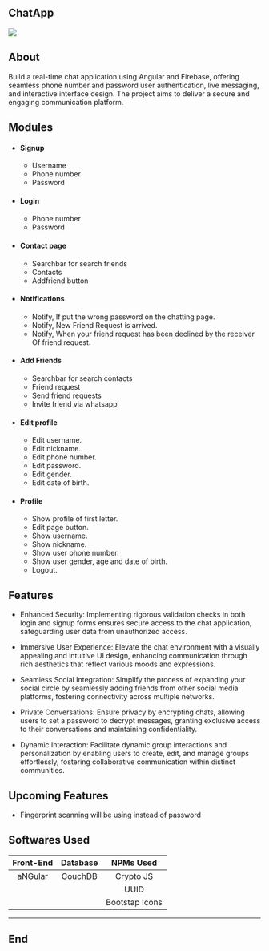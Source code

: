 ## ChatApp

![](https://firebasestorage.googleapis.com/v0/b/arthigift-ebd20.appspot.com/o/177-512.png?alt=media&token=32634191-c841-4d1f-9553-0b4fdd1906c2)


## About
Build a real-time chat application using Angular and Firebase, offering seamless phone number and password user authentication, live messaging, and interactive interface         design. The project aims to deliver a secure and engaging communication platform.

## Modules
+ #### Signup
	- Username
	- Phone number
	- Password
+ #### Login
	- Phone number
	- Password
+ #### Contact page
	- Searchbar for search friends
	- Contacts
	- Addfriend button
+ #### Notifications
	- Notify, If put the wrong password on the chatting page.
	- Notify, New Friend Request is arrived.
	-  Notify, When your friend request has been declined by the receiver Of  friend request.
+ #### Add Friends
	- Searchbar for search contacts
	- Friend request
	- Send friend requests
	- Invite friend via whatsapp
+ #### Edit profile
	- Edit username.
	- Edit nickname.
	- Edit phone number.
	- Edit password.
	- Edit gender.
	- Edit date of birth.
+ #### Profile
	- Show profile of first letter.
	- Edit page button.
	- Show username.
	- Show nickname.
	- Show user phone number.
	- Show user gender, age and date of birth.
	- Logout.

## Features

- Enhanced Security: Implementing rigorous validation checks in both login and signup forms ensures secure access to the chat application, safeguarding user data from unauthorized access.

- Immersive User Experience: Elevate the chat environment with a visually appealing and intuitive UI design, enhancing communication through rich aesthetics that reflect various moods and expressions.

- Seamless Social Integration: Simplify the process of expanding your social circle by seamlessly adding friends from other social media platforms, fostering connectivity across multiple networks.

- Private Conversations: Ensure privacy by encrypting chats, allowing users to set a password to decrypt messages, granting exclusive access to their conversations and maintaining confidentiality.

- Dynamic Interaction: Facilitate dynamic group interactions and personalization by enabling users to create, edit, and manage groups effortlessly, fostering collaborative communication within distinct communities.

## Upcoming Features
- Fingerprint scanning will be using instead of password

## Softwares Used

|  Front-End  | Database  | NPMs Used |
| :------------: |:---------------:| :-----:|
| aNGular     | CouchDB | Crypto JS|
|    |         |   UUID |
|  |        |    Bootstap Icons |

----

## End